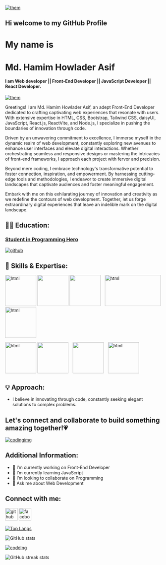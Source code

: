 [<img src='https://giffiles.alphacoders.com/215/215911.gif' alt='them'>](https://github.com/hamimWebDev)

## Hi welcome to my GitHub Profile
# My name is
#  Md. Hamim Howlader Asif
#### I am Web developer || Front-End Developer || JavaScript Developer || React Developer.
[<img src='https://md-hamim-howlade.imgbb.com' alt='them'>](https://github.com/hamimWebDev)



Greetings! I am Md. Hamim Howlader Asif, an adept Front-End Developer dedicated to crafting captivating web experiences that resonate with users. With extensive expertise in HTML, CSS, Bootstrap, Tailwind CSS, daisyUI, JavaScript, React.js, ReactVite, and Node.js, I specialize in pushing the boundaries of innovation through code.

Driven by an unwavering commitment to excellence, I immerse myself in the dynamic realm of web development, constantly exploring new avenues to enhance user interfaces and elevate digital interactions. Whether orchestrating seamless and responsive designs or mastering the intricacies of front-end frameworks, I approach each project with fervor and precision.

Beyond mere coding, I embrace technology's transformative potential to foster connection, inspiration, and empowerment. By harnessing cutting-edge tools and methodologies, I endeavor to create immersive digital landscapes that captivate audiences and foster meaningful engagement.

Embark with me on this exhilarating journey of innovation and creativity as we redefine the contours of web development. Together, let us forge extraordinary digital experiences that leave an indelible mark on the digital landscape.
## 👨‍💻 Education:
### [<p>Student in Programming Hero</p>](https://www.programming-hero.com/)
[<img src='https://thebusinessblocks.com/wp-content/uploads/2021/07/lottie2-2.gif' alt='github'>](https://www.programming-hero.com/)

## 🚀 Skills & Expertise:

[<img src='https://cdn-icons-png.freepik.com/256/1051/1051277.png?uid=R138315582&ga=GA1.1.540724036.1706111289&semt=ais' alt='html' height='100'>](https://github.com/hamimWebDev) [<img src='https://cdn-icons-png.freepik.com/256/4248/4248044.png?uid=R138315582&ga=GA1.1.540724036.1706111289&semt=ais' height='100'>](https://github.com/hamimWebDev)  [<img src='https://upload.wikimedia.org/wikipedia/commons/thumb/b/b2/Bootstrap_logo.svg/640px-Bootstrap_logo.svg.png' height='100' style="margin-right: 10px;">](https://github.com/hamimWebDev) [<img src='https://encrypted-tbn0.gstatic.com/images?q=tbn:ANd9GcR_BuIzY141a5nIZoGEQkFYPN_f3bQddC4uu5ctRPO1Ftp6BNy_iV5foebwEIYesnZLA6c&usqp=CAU' alt='html' height='100' width='180'>](https://github.com/hamimWebDev) [<img src='https://encrypted-tbn0.gstatic.com/images?q=tbn:ANd9GcTr5hACZtx_hyuv7sD9koZAwNZI9IC56LAVscUPVnhWXknt0MyNmQz_cBeTvp50sFWGiB4&usqp=CAU' alt='html' height='100'>](https://github.com/hamimWebDev)

[<img src='https://miro.medium.com/v2/resize:fit:800/1*HYj2LVrV7kRiNPzgf_RAWg.png' alt='html' height='100'>](https://github.com/hamimWebDev) [<img src='https://www.devopsschool.com/blog/wp-content/uploads/2022/03/reactjs-benefits.jpg' height='100' style="margin-right: 10px;">](https://github.com/hamimWebDev)  [<img src='https://cdn.dribbble.com/users/1198445/screenshots/15064463/105628281-b86efa80-5e44-11eb-821c-87d5fddb9f8a_4x.png' height='100' style="margin-right: 10px;">](https://github.com/hamimWebDev) [<img src='https://blog.appsignal.com/_next/image?url=%2Fimages%2Fblog%2F2022-11%2Fnode19.png&w=3840&q=50' alt='html' height='100'>](https://github.com/hamimWebDev)


## 💡 Approach:

- I believe in innovating through code, constantly seeking elegant solutions to complex problems.

## Let's connect and collaborate to build something amazing together!💗


[<img src='https://cdn.dribbble.com/users/1162077/screenshots/3848914/media/7ed7d5ca074b48b328150e5a231e8d1f.gif' alt='codingimg'>](https://github.com/hamimWebDev)

## Additional Information:

- 🔭 I’m currently working on Front-End Developer 
- 🌱 I’m currently learning JavaScript 
- 👯 I’m looking to collaborate on Programming  
- 💬 Ask me about Web Development


## Connect with me:

[<img src='https://cdn-icons-png.freepik.com/256/270/270798.png?ga=GA1.1.540724036.1706111289&semt=ais' alt='github' height='40'>](https://github.com/hamimWebDev)  [<img src='https://cdn-icons-png.freepik.com/256/2504/2504903.png?ga=GA1.1.540724036.1706111289&semt=ais' alt='facebook' height='40'>](https://www.facebook.com/Hamim.webDevloper) 

[![Top Langs](https://github-readme-stats.vercel.app/api/top-langs/?username=hamimWebDev)](https://github.com/anuraghazra/github-readme-stats)


![GitHub stats](https://github-readme-stats.vercel.app/api?username=hamimWebDev&show_icons=true&count_private=true)  

[<img src='https://i.pinimg.com/originals/81/17/8b/81178b47a8598f0c81c4799f2cdd4057.gif' alt='codding'>](https://github.com/hamimWebDev)
 

![GitHub streak stats](https://streak-stats.demolab.com/?user=hamimWebDev)  
